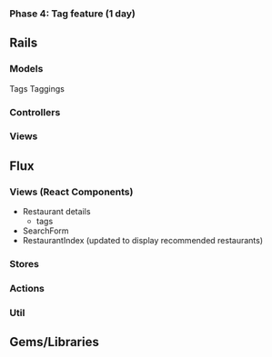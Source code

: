 ### Phase 4: Tag feature (1 day)

## Rails
### Models
  Tags
  Taggings

### Controllers

### Views
## Flux
### Views (React Components)
* Restaurant details
  - tags
* SearchForm
* RestaurantIndex (updated to display recommended restaurants)
### Stores  

### Actions

### Util

## Gems/Libraries

